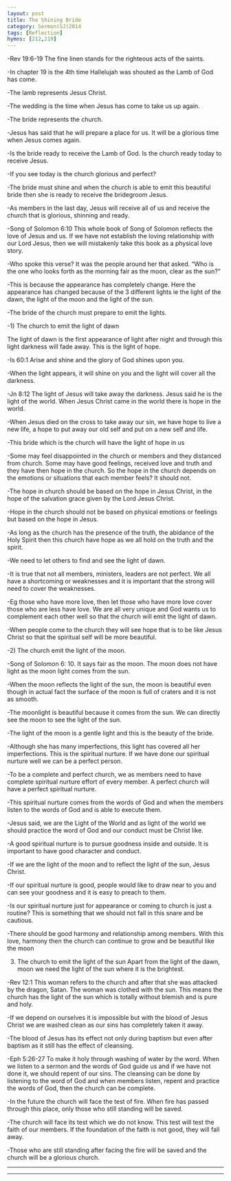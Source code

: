 ```yaml
---
layout: post
title: The Shining Bride
category: Sermon(SJ)2014
tags: [Reflection]
hymns: [212,219]
---
```

-Rev 19:6-19 The fine linen stands for the righteous acts of the saints. 

-In chapter 19 is the 4th time Hallelujah was shouted as the Lamb of God has come. 

-The lamb represents Jesus Christ. 

-The wedding is the time when Jesus has come to take us up again.

-The bride represents the church. 

-Jesus has said that he will prepare a place for us. It will be a glorious time when Jesus comes again. 

-Is the bride ready to receive the Lamb of God. Is the church ready today to receive Jesus. 

-If you see today is the church glorious and perfect? 

-The bride must shine and when the church is able to emit this beautiful bride then she is ready to receive the bridegroom Jesus.

-As members in the last day, Jesus will receive all of us and receive the church that is glorious, shinning and ready. 

-Song of Solomon 6:10 This whole book of Song of Solomon reflects the love of Jesus and us. If we have not establish the loving relationship with our Lord Jesus, then we will mistakenly take this book as a physical love story.

-Who spoke this verse? It was the people around her that asked. “Who is the one who looks forth as the morning fair as the moon, clear as the sun?”

-This is because the appearance has completely change. Here the appearance has changed because of the 3 different lights ie the light of the dawn, the light of the moon and the light of the sun.

-The bride of the church must prepare to emit the lights. 

-1) The church to emit the light of dawn

The light of dawn is the first appearance of light after night and through this light darkness will fade away. This is the light of hope.

-Is 60:1 Arise and shine and the glory of God shines upon you. 

-When the light appears, it will shine on you and the light will cover all the darkness. 

-Jn 8:12 The light of Jesus will take away the darkness. Jesus said he is the light of the world. When Jesus Christ came in the world there is hope in the world. 

-When Jesus died on the cross to take away our sin, we have hope to live a new life, a hope to put away our old self and put on a new self and life. 

-This bride which is the church will have the light of hope in us

-Some may feel disappointed in the church or members and they distanced from church. Some may have good feelings, received love and truth and they have then hope in the church. So the hope in the church depends on the emotions or situations that each member feels? It should not.

-The hope in church should be based on the hope in Jesus Christ, in the hope of the salvation grace given by the Lord Jesus Christ.

-Hope in the church should not be based on physical emotions or feelings but based on the hope in Jesus.

-As long as the church has the presence of the truth, the abidance of the Holy Spirit then this church have hope as we all hold on the truth and the spirit. 

-We need to let others to find and see the light of dawn. 

-It is true that not all members, ministers, leaders are not perfect. We all have a shortcoming or weaknesses and it is important that the strong will need to cover the weaknesses. 

-Eg those who have more love, then let those who have more love cover those who are less have love. We are all very unique and God wants us to complement each other well so that the church will emit the light of dawn. 

-When people come to the church they will see hope that is to be like Jesus Christ so that the spiritual self will be more beautiful.

-2) The church emit the light of the moon.

-Song of Solomon 6: 10. It says fair as the moon. The moon does not have light as the moon light comes from the sun. 

-When the moon reflects the light of the sun, the moon is beautiful even though in actual fact the surface of the moon is full of craters and it is not as smooth. 

-The moonlight is beautiful because it comes from the sun. We can directly see the moon to see the light of the sun. 

-The light of the moon is a gentle light and this is the beauty of the bride. 

-Although she has many imperfections, this light has covered all her imperfections. This is the spiritual nurture. If we have done our spiritual nurture well we can be a perfect person. 

-To be a complete and perfect church, we as members need to have complete spiritual nurture effort of every member. A perfect church will have a perfect spiritual nurture. 

-This spiritual nurture comes from the words of God and when the members listen to the words of God and is able to execute them. 

-Jesus said, we are the Light of the World and as light of the world we should practice the word of God and our conduct must be Christ like. 

-A good spiritual nurture is to pursue goodness inside and outside. It is important to have good character and conduct.

-If we are the light of the moon and to reflect the light of the sun, Jesus Christ. 

-If our spiritual nurture is good, people would like to draw near to you and can see your goodness and it is easy to preach to them. 

-Is our spiritual nurture just for appearance or coming to church is just a routine? This is something that we should not fall in this snare and be cautious. 

-There should be good harmony and relationship among members. With this love, harmony then the church can continue to grow and be beautiful like the moon

3) The church to emit the light of the sun
Apart from the light of the dawn, moon we need the light of the sun where it is the brightest. 

-Rev 12:1 This woman refers to the church and after that she was attacked by the dragon, Satan. The woman was clothed with the sun. This means the church has the light of the sun which is totally without blemish and is pure and holy. 

-If we depend on ourselves it is impossible but with the blood of Jesus Christ we are washed clean as our sins has completely taken it away.

-The blood of Jesus has its effect not only during baptism but even after baptism as it still has the effect of cleansing. 

-Eph 5:26-27 To make it holy through washing of water by the word. When we listen to a sermon and the words of God guide us and if we have not done it, we should repent of our sins. The cleansing can be done by listening to the word of God and when members listen, repent and practice the words of God, then the church can be complete. 

-In the future the church will face the test of fire. When fire has passed through this place, only those who still standing will be saved. 

-The church will face its test which we do not know. This test will test the faith of our members. If the foundation of the faith is not good, they will fall away. 

-Those who are still standing after facing the fire will be saved and the church will be a glorious church. 



----
****

